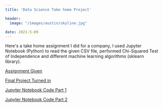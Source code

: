 ```yaml
---
title: 'Data Science Take home Project'

header:
  image: "/images/austin/skyline.jpg"

date: 2021-5-09
---
```



Here's a take home assignment I did for a company, I used Jupyter Notebook (Python) to read the given CSV file, performed Chi-Squared Test of Independence and different machine learning algorithms (sklearn library).


[Assignment Given](/Files/take_home/take_home_project.pdf)


[Final Project Turned in](/Files/take_home/Final.pdf)


[Jupyter Notebook Code Part 1](/Files/take_home/Part2.ipynb)

[Jupyter Notebook Code Part 2](/Files/take_home/Part_1_Assignment.ipynb)




